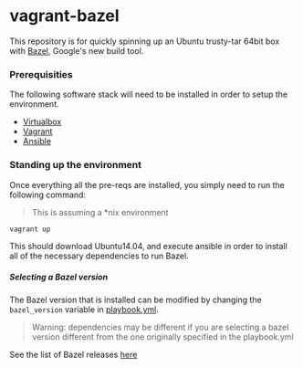 # vagrant-bazel

This repository is for quickly spinning up an Ubuntu trusty-tar 64bit box
with [Bazel](https://bazel.build/), Google's new build tool.

### Prerequisities

The following software stack will need to be installed in order to setup the
environment.

* [Virtualbox](https://www.virtualbox.org/wiki/Downloads)
* [Vagrant](https://www.vagrantup.com/downloads.html)
* [Ansible](https://docs.ansible.com/ansible/intro_installation.html#getting-ansible)

### Standing up the environment

Once everything all the pre-reqs are installed, you simply need to run the
following command:

> This is assuming a \*nix environment

```bash
vagrant up
```

This should download Ubuntu14.04, and execute ansible in order to install
all of the necessary dependencies to run Bazel.

##### Selecting a Bazel version

The Bazel version that is installed can be modified by changing the
`bazel_version` variable in [playbook.yml](https://github.com/skippyPeanutButter/vagrant-bazel/blob/master/playbook.yml#L4).

> Warning: dependencies may be different if you are selecting a bazel version
different from the one originally specified in the playbook.yml

See the list of Bazel releases [here](https://github.com/bazelbuild/bazel/releases)
